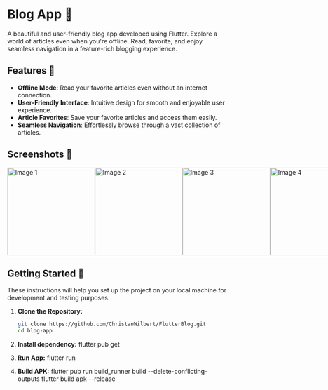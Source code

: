 # Blog App 📝

A beautiful and user-friendly blog app developed using Flutter. Explore a world of articles even when you're offline. Read, favorite, and enjoy seamless navigation in a feature-rich blogging experience.


## Features 🚀

- **Offline Mode**: Read your favorite articles even without an internet connection.
- **User-Friendly Interface**: Intuitive design for smooth and enjoyable user experience.
- **Article Favorites**: Save your favorite articles and access them easily.
- **Seamless Navigation**: Effortlessly browse through a vast collection of articles.

## Screenshots 📸
<div style="display: flex; justify-content: space-around;">
   <img src=https://github.com/ChristanWilbert/FlutterBlog/assets/93810560/2c82c6a0-4464-4d90-b340-f1e7f8374f7b alt="Image 1" width="200"/>
<img src=https://github.com/ChristanWilbert/FlutterBlog/assets/93810560/8548ff86-3bb1-4ee3-aad0-2562eff56d2b alt="Image 2" width="200"/>
<img src=https://github.com/ChristanWilbert/FlutterBlog/assets/93810560/b6164a05-e39b-4789-8ac8-94d37287d516 alt="Image 3" width="200"/>
<img src=https://github.com/ChristanWilbert/FlutterBlog/assets/93810560/1a6e9ff0-0ff7-4ded-99b1-6fe23d659a6b alt="Image 4" width="200"/>
</div>

## Getting Started 🏁

These instructions will help you set up the project on your local machine for development and testing purposes.

1. **Clone the Repository:**

   ```sh
   git clone https://github.com/ChristanWilbert/FlutterBlog.git
   cd blog-app

   ```

2. **Install dependency:**
   flutter pub get

3. **Run App:**
   flutter run

4. **Build APK:**
   flutter pub run build_runner build --delete-conflicting-outputs
   flutter build apk --release
